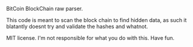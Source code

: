 ﻿BitCoin BlockChain raw parser.

This code is meant to scan the block chain to find hidden data, as such it blatantly doesnt try and validate the hashes and whatnot.

MIT license. I'm not responsible for what you do with this. Have fun.